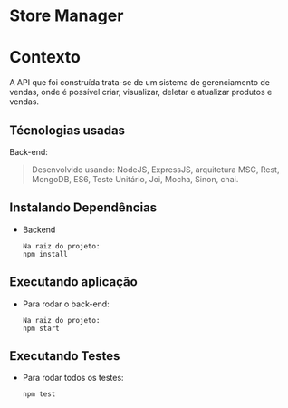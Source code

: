 # Store Manager

# Contexto

A API que foi construída trata-se de um sistema de gerenciamento de vendas, onde é possível criar,
visualizar, deletar e atualizar produtos e vendas.

## Técnologias usadas

Back-end:
> Desenvolvido usando: NodeJS, ExpressJS, arquitetura MSC, Rest, MongoDB, ES6, Teste Unitário, Joi, Mocha, Sinon, chai.
## Instalando Dependências

* Backend

  ```
  Na raiz do projeto:
  npm install
  ``` 

## Executando aplicação

* Para rodar o back-end:

  ```
  Na raiz do projeto:
  npm start
  ```

## Executando Testes

* Para rodar todos os testes:

  ```
  npm test
  ```
